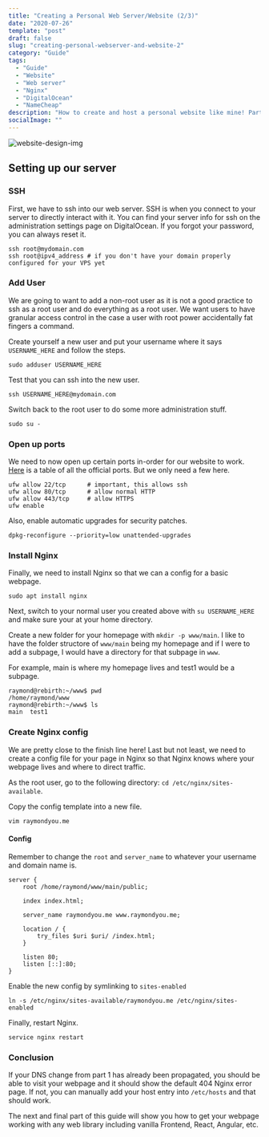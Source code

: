 ```yaml
---
title: "Creating a Personal Web Server/Website (2/3)"
date: "2020-07-26"
template: "post"
draft: false
slug: "creating-personal-webserver-and-website-2"
category: "Guide"
tags:
  - "Guide"
  - "Website"
  - "Web server"
  - "Nginx"
  - "DigitalOcean"
  - "NameCheap"
description: "How to create and host a personal website like mine! Part 2/3"
socialImage: ""
---
```


![website-design-img](/media/2020-06-14-header.png)

## Setting up our server

### SSH

First, we have to ssh into our web server. SSH is when you connect to your server to directly interact with it. You can find your server info for ssh on the administration settings page on DigitalOcean. If you forgot your password, you can always reset it.

```
ssh root@mydomain.com
ssh root@ipv4_address # if you don't have your domain properly configured for your VPS yet
```

### Add User

We are going to want to add a non-root user as it is not a good practice to ssh as a root user and do everything as a root user. We want users to have granular access control in the case a user with root power accidentally fat fingers a command.

Create yourself a new user and put your username where it says `USERNAME_HERE` and follow the steps.

`sudo adduser USERNAME_HERE`

Test that you can ssh into the new user.

`ssh USERNAME_HERE@mydomain.com`

Switch back to the root user to do some more administration stuff.

`sudo su -`

### Open up ports

We need to now open up certain ports in-order for our website to work. [Here](https://en.wikipedia.org/wiki/List_of_TCP_and_UDP_port_numbers) is a table of all the official ports. But we only need a few here.

```
ufw allow 22/tcp      # important, this allows ssh
ufw allow 80/tcp      # allow normal HTTP
ufw allow 443/tcp     # allow HTTPS
ufw enable
```

Also, enable automatic upgrades for security patches.

`dpkg-reconfigure --priority=low unattended-upgrades`

### Install Nginx

Finally, we need to install Nginx so that we can a config for a basic webpage.

`sudo apt install nginx`

Next, switch to your normal user you created above with `su USERNAME_HERE` and make sure your at your home directory.

Create a new folder for your homepage with `mkdir -p www/main`. I like to have the folder structore of `www/main` being my homepage and if I were to add a subpage, I would have a directory for that subpage in `www`.

For example, main is where my homepage lives and test1 would be a subpage.

```
raymond@rebirth:~/www$ pwd
/home/raymond/www      
raymond@rebirth:~/www$ ls
main  test1
```

### Create Nginx config

We are pretty close to the finish line here! Last but not least, we need to create a config file for your page in Nginx so that Nginx knows where your webpage lives and where to direct traffic.

As the root user, go to the following directory: `cd /etc/nginx/sites-available`.

Copy the config template into a new file.

`vim raymondyou.me`

#### Config

Remember to change the `root` and `server_name` to whatever your username and domain name is.

```
server {
    root /home/raymond/www/main/public;

    index index.html;

    server_name raymondyou.me www.raymondyou.me;

    location / {
        try_files $uri $uri/ /index.html;
    }

    listen 80;
    listen [::]:80;
}
```

Enable the new config by symlinking to `sites-enabled`

`ln -s /etc/nginx/sites-available/raymondyou.me /etc/nginx/sites-enabled`

Finally, restart Nginx. 

`service nginx restart`

### Conclusion

If your DNS change from part 1 has already been propagated, you should be able to visit your webpage and it should show the default 404 Nginx error page. If not, you can manually add your host entry into `/etc/hosts` and that should work.

The next and final part of this guide will show you how to get your webpage working with any web library including vanilla Frontend, React, Angular, etc.